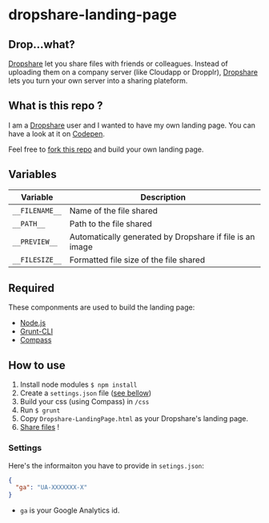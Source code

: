 # dropshare-landing-page

## Drop...what?

[Dropshare](http://getdropsha.re) let you share files with friends or colleagues.
Instead of uploading them on a company server (like Cloudapp or Dropplr), [Dropshare](http://getdropsha.re) lets you turn your own server into a sharing plateform.

## What is this repo ?

I am a [Dropshare](http://getdropsha.re) user and I wanted to have my own landing page. You can have a look at it on [Codepen](http://codepen.io/alienlebarge/pen/wBaJPb).

Feel free to [fork this repo](https://github.com/alienlebarge/dropshare-landing-page/fork) and build your own landing page.

## Variables

| Variable       | Description                                              |
|----------------|----------------------------------------------------------|
| `__FILENAME__` | Name of the file shared                                  |
| `__PATH__`     | Path to the file shared                                  |
| `__PREVIEW__`  | Automatically generated by Dropshare if file is an image |
| `__FILESIZE__` | Formatted file size of the file shared                   |


## Required

These componments are used to build the landing page:

- [Node.js](http://nodejs.org)
- [Grunt-CLI](http://gruntjs.com/getting-started)
- [Compass](http://compass-style.org/)

## How to use

1. Install node modules `$ npm install`
1. Create a `settings.json` file ([see bellow](#settings))
1. Build your css (using Compass) in `/css`
1. Run `$ grunt`
1. Copy `Dropshare-LandingPage.html` as your Dropshare's landing page.
1. [Share files](http://media.giphy.com/media/12G5qRaZX42c7e/giphy-tumblr.gif) !

### Settings

Here's the informaiton you have to provide in `setings.json`:

```json
{
  "ga": "UA-XXXXXXX-X"
}
```

- `ga` is your Google Analytics id.
